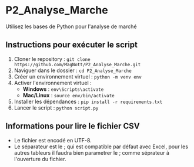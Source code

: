 # P2_Analyse_Marche
Utilisez les bases de Python pour l'analyse de marché

## Instructions pour exécuter le script
1. Cloner le repository : `git clone https://github.com/MagNott/P2_Analyse_Marche.git`
2. Naviguer dans le dossier : `cd P2_Analyse_Marche`
3. Créer un environnement virtuel : `python -m venv env`
4. Activer l'environnement virtuel :
   - **Windows** : `env\Scripts\activate`
   - **Mac/Linux** : `source env/bin/activate`
5. Installer les dépendances : `pip install -r requirements.txt`
6. Lancer le script : `python script.py`

## Informations pour lire le fichier CSV
- Le fichier est encodé en UTF-8.
- Le séparateur est le ; qui est compatible par défaut avec Excel, pour les autres tableurs il faudra bien parametrer le ; comme séprateur à l'ouverture du fichier.


